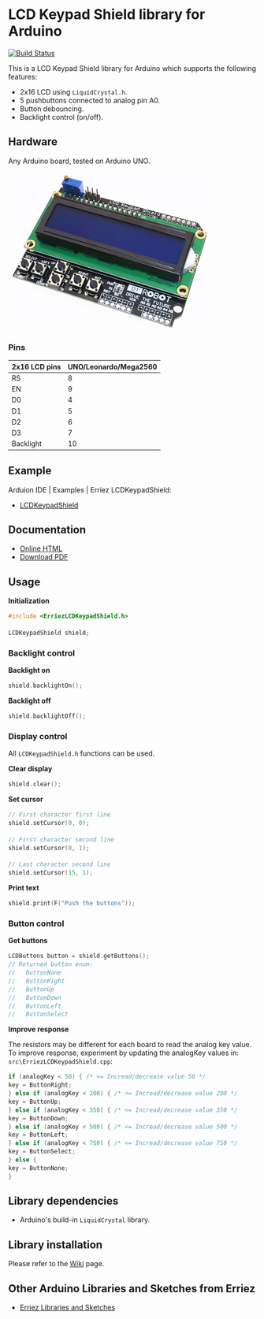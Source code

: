 # LCD Keypad Shield library for Arduino
[![Build Status](https://travis-ci.org/Erriez/ErriezLCDKeypadShield.svg?branch=master)](https://travis-ci.org/Erriez/ErriezLCDKeypadShield)

This is a LCD Keypad Shield library for Arduino which supports the following features:

* 2x16 LCD using ```LiquidCrystal.h```.
* 5 pushbuttons connected to analog pin A0.
* Button debouncing.
* Backlight control (on/off).


## Hardware
Any Arduino board, tested on Arduino UNO.

![LCD Keypad Shield](https://raw.githubusercontent.com/Erriez/ErriezLCDKeypadShield/master/extras/LCDKeypadShield_board.png)

### Pins

| 2x16 LCD pins | UNO/Leonardo/Mega2560 |
| ------------- | --------------------- |
| RS            | 8                     |
| EN            | 9                     |
| D0            | 4                     |
| D1            | 5                     |
| D2            | 6                     |
| D3            | 7                     |
| Backlight     | 10                    |

## Example

Arduion IDE | Examples | Erriez LCDKeypadShield:

* [LCDKeypadShield](https://github.com/Erriez/ErriezLCDKeypadShield/blob/master/examples/LCDKeypadShield/LCDKeypadShield.ino)


## Documentation

- [Online HTML](https://Erriez.github.io/ErriezLCDKeypadShield)
- [Download PDF](https://github.com/Erriez/ErriezLCDKeypadShield/raw/gh-pages/latex/ErriezLCDKeypadShield.pdf)


## Usage

**Initialization**

```c++
#include <ErriezLCDKeypadShield.h>

LCDKeypadShield shield;
```

### Backlight control

**Backlight on**

```c++
shield.backlightOn();
```

**Backlight off**

```c++
shield.backlightOff();
```

### Display control 

All ```LCDKeypadShield.h``` functions can be used.

**Clear display**

```c++
shield.clear();
```

**Set cursor**

```c++
// First character first line
shield.setCursor(0, 0);

// First character second line
shield.setCursor(0, 1);

// Last character second line
shield.setCursor(15, 1);
```

**Print text**

```c++
shield.print(F("Push the buttons"));
```

### Button control

**Get buttons**

```c++
LCDButtons button = shield.getButtons();
// Returned button enum:
//   ButtonNone
//   ButtonRight
//   ButtonUp
//   ButtonDown
//   ButtonLeft
//   ButtonSelect
```

**Improve response**

The resistors may be different for each board to read the analog key value. To improve response, experiment by updating the analogKey values in: `src\ErriezLCDKeypadShield.cpp`:

```c++
if (analogKey < 50) { /* <= Incread/decrease value 50 */
key = ButtonRight;
} else if (analogKey < 200) { /* <= Incread/decrease value 200 */
key = ButtonUp;
} else if (analogKey < 350) { /* <= Incread/decrease value 350 */
key = ButtonDown;
} else if (analogKey < 500) { /* <= Incread/decrease value 500 */
key = ButtonLeft;
} else if (analogKey < 750) { /* <= Incread/decrease value 750 */
key = ButtonSelect;
} else {
key = ButtonNone;
}
```

## Library dependencies

- Arduino's build-in ```LiquidCrystal``` library.


## Library installation

Please refer to the [Wiki](https://github.com/Erriez/ErriezArduinoLibrariesAndSketches/wiki) page.


## Other Arduino Libraries and Sketches from Erriez

* [Erriez Libraries and Sketches](https://github.com/Erriez/ErriezArduinoLibrariesAndSketches)
